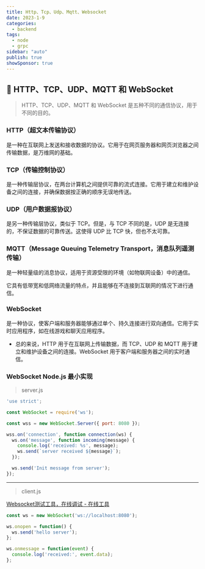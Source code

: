 ```yaml
---
title: Http、Tcp、Udp、Mqtt、Websocket 
date: 2023-1-9
categories:
  - backend
tags:
  - node
  - grpc
sidebar: "auto"
publish: true
showSponsor: true
---
```


## 👋 HTTP、TCP、UDP、MQTT 和 WebSocket

> HTTP、TCP、UDP、MQTT 和 WebSocket 是五种不同的通信协议，用于不同的目的。

### HTTP（超文本传输协议）

是一种在互联网上发送和接收数据的协议。它用于在网页服务器和网页浏览器之间传输数据，是万维网的基础。

### TCP（传输控制协议）

是一种传输层协议，在两台计算机之间提供可靠的流式连接。它用于建立和维护设备之间的连接，并确保数据按正确的顺序无误地传送。

### UDP（用户数据报协议）

是另一种传输层协议，类似于 TCP。但是，与 TCP 不同的是，UDP 是无连接的，不保证数据的可靠传送。这使得 UDP 比 TCP 快，但也不太可靠。

### MQTT（Message Queuing Telemetry Transport，消息队列遥测传输）

是一种轻量级的消息协议，适用于资源受限的环境（如物联网设备）中的通信。

它具有低带宽和低网络流量的特点，并且能够在不连接到互联网的情况下进行通信。

### WebSocket 

是一种协议，使客户端和服务器能够通过单个、持久连接进行双向通信。它用于实时应用程序，如在线游戏和聊天应用程序。

- 总的来说，HTTP 用于在互联网上传输数据，而 TCP、UDP 和 MQTT 用于建立和维护设备之间的连接。WebSocket 用于客户端和服务器之间的实时通信。


### WebSocket Node.js 最小实现
> server.js

```js
'use strict';

const WebSocket = require('ws');

const wss = new WebSocket.Server({ port: 8080 });

wss.on('connection', function connection(ws) {
  ws.on('message', function incoming(message) {
    console.log('received: %s', message);
    ws.send(`server received ${message}`);
  });

  ws.send('Init message from server');
});
```

---

> client.js

[Websocket测试工具，在线调试 - 在线工具](http://tools.fun/websocket.html)

``` js
const ws = new WebSocket('ws://localhost:8080');

ws.onopen = function() {
  ws.send('hello server');
};

ws.onmessage = function(event) {
  console.log('received:', event.data);
};
```